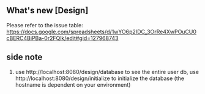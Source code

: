 ## What's new [Design]

Please refer to the issue table: https://docs.google.com/spreadsheets/d/1wYO6p2IDC_3OrRe4XwPOuCU0cBERC4BiPBa-0r2FQlk/edit#gid=127968743

## side note

1. use http://localhost:8080/design/database to see the entire user db, use http://localhost:8080/design/initialize to initialize the database (the hostname is dependent on your environment)

